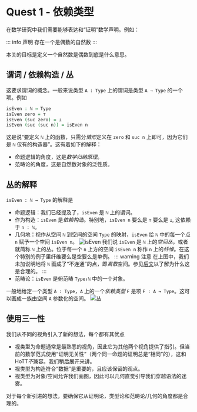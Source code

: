 # Quest 1 - 依赖类型

<!--
```agda
module Trinitarianism.Quest1 where

open import Cubical.Core.Everything public
open import Cubical.Data.Unit public renaming (Unit to ⊤)
open import Cubical.Data.Empty public using (⊥)
open import Cubical.Data.Nat public hiding (isEven)
```
-->

在数学研究中我们需要能够表达和“证明”数学声明。例如：

::: info 声明
存在一个是偶数的自然数
:::

本关的目标是定义一个自然数是偶数到底是什么意思。

## 谓词 / 依赖构造 / 丛

这要求谓词的概念。一般来说类型 `A : Type` 上的谓词是类型 `A → Type` 的一个项。例如

```agda
isEven : ℕ → Type
isEven zero = ⊤
isEven (suc zero) = ⊥
isEven (suc (suc n)) = isEven n
```

这是说“要定义 `ℕ` 上的函数，只需分*情形*定义在 `zero` 和 `suc n` 上即可，因为它们是 `ℕ` 仅有的构造器”。这有着如下的解释：
- 命题逻辑的角度，这是*数学归纳原理*。
- 范畴论的角度，这是自然数对象的泛性质。

## 丛的解释

`isEven : ℕ → Type` 的解释是
- 命题逻辑：我们已经提及了，`isEven` 是 `ℕ` 上的谓词。
- 作为构造：`isEven` 是*依赖构造*。特别地，`isEven n` 要么是 `⊤` 要么是 `⊥`, 这依赖于 `n : ℕ`。
- 几何地：视作从空间 `ℕ` 到空间的空间 `Type` 的映射，`isEven` 给 `ℕ` 中的每一个点 `n` 赋予一个空间 `isEven n`。
![isEven](https://thehottgameguide.readthedocs.io/en/latest/_images/isEven.png)
我们说 `isEven` 是 `ℕ` 上的*空间丛*，或者就简称 `ℕ` 上的丛。位于每一个 `n` 上方的空间 `isEven n` 称作 `n` 上的*纤维*。在这个特别的例子里纤维要么是空要么是单例。
    ::: warning 注意
    在上图中，我们未加说明地将 `ℕ` 画成了“不连通”的点，即*离散*空间。参见[后文]()以了解为什么这是合理的。
    :::
- 范畴论：`isEven` 是俯范畴 `Type↓ℕ` 中的一个对象。

一般地给定一个类型 `A : Type`，`A` 上的一个*依赖类型* `F` 是项 `F : A → Type`。这可以画成一族由空间 `A` 参数化的空间。
![丛](https://thehottgameguide.readthedocs.io/en/latest/_images/generalBundle.png)

## 使用三一性

我们从不同的视角引入了新的想法，每个都有其优点
- 视类型为命题通常是最熟悉的视角，因此它为其他两个视角提供了指引。但当前的数学范式使用“证明无关性”（两个同一命题的证明总是“相同”的），这和HoTT*不*兼容。我们稍后展开来讲。
- 视类型为构造符合“数据”是重要的，且应该保留的观点。
- 视类型为对象/空间允许我们画图，因此可以几何直觉引导我们穿越语法的迷雾。

对于每个新引进的想法，要确保它从证明论，类型论和范畴论/几何的角度都是合理的。
